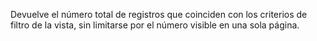  Devuelve el número total de registros que coinciden con los criterios de filtro de la vista, sin limitarse por el número visible en una sola página.